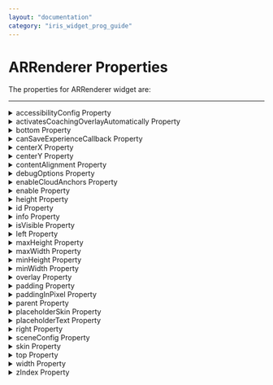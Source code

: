 ```yaml
---
layout: "documentation"
category: "iris_widget_prog_guide"
---
```

                                 


ARRenderer Properties
=====================

The properties for ARRenderer widget are:

* * *


<details close markdown="block"><summary>accessibilityConfig Property</summary>

* * *

Enables you to control accessibility behavior and alternative text for the widget.

For more information on using accessibility features in your app, see the [Accessibility]({{ site.baseurl }}/docs/documentation/Iris/iris_user_guide/Content/Accessibility_Overview.html) appendix in the Volt MX IrisUser Guide.

### Syntax
{% highlight VoltMx %}
accessibilityConfig
{% endhighlight %}

### Type

Object

### Read/Write

Read + Write

### Remarks

*   The accessibilityConfig property is enabled for all the widgets which are supported under the Flex Layout.

> **_Note:_** From Volt MX Iris V9 SP2 GA version, you can provide i18n keys as values to all the attributes used inside the `accessibilityConfig` property. Values provided in the i18n keys take precedence over values provided in `a11yLabel`, `a11yValue`, and `a11yHint` fields.

The accessibilityConfig property is a JavaScript object which can contain the following key-value pairs.

  
| Key | Type | Description | ARIA Equivalent |
| --- | --- | --- | --- |
| a11yIndex | Integer with no floating or decimal number. | This is an optional parameter. Specifies the order in which the widgets are focused on a screen. | For all widgets, this parameter maps to the `aria-index`, `index`, or `taborder` properties. |
| a11yLabel | String | This is an optional parameter. Specifies alternate text to identify the widget. Generally the label should be the text that is displayed on the screen. | For all widgets, this parameter maps to the `aria-labelledby` property of ARIA in HTML. > **_Note:_** For the Image widget, this parameter maps to the **alt** attribute of ARIA in HTML. |
| a11yValue | String | This is an optional parameter. Specifies the descriptive text that explains the action associated with the widget. On the Android platform, the text specified for a11yValue is prefixed to the a11yHint. | This parameter is similar to the a11yLabel parameter. If the a11yValue is defined, the value of a11yValue is appended to the value of a11yLabel. These values are separated by a space. |
| a11yHint | String | This is an optional parameter. Specifies the descriptive text that explains the action associated with the widget. On the Android platform, the text specified for a11yValue is prefixed to the a11yHint. | For all widgets, this parameter maps to the `aria-describedby` property of ARIA in HTML. |
| a11yHidden | Boolean | This is an optional parameter. Specifies if the widget should be ignored by assistive technology. The default option is set to _false_. This option is supported on iOS 5.0 and above, Android 4.1 and above, and SPA | For all widgets, this parameter maps to the `aria-hidden` property of ARIA in HTML. |
| a11yARIA | Object | This is an optional parameter. For each widget, the key and value provided in this object are added as the attribute and value of the HTML tags respectively. Any values provided for attributes such as `aria-labelledby` and `aria-describedby` using this attribute, takes precedence over values given in `a11yLabel` and `a11yHint` fields. When a widget is provided with the following key value pair or attribute using the a11yARIA object, the tabIndex of the widget is automatically appended as zero.`{"role": "main"}``aria-label` | This parameter is only available on the Desktop Web platform. |

### Android limitations

*   If the results of the concatenation of a11y fields result in an empty string, then `accessibilityConfig` is ignored and the text that is on widget is read out.
*   The soft keypad does not gain accessibility focus during the right/left swipe gesture when the keypad appears.

### SPA/Desktop Web limitations

*   When `accessibilityConfig` property is configured for any widget, the `tabIndex` attribute is added automatically to the `accessibilityConfig` property.
*   The behavior of accessibility depends on the Web browser, Web browser version, Voice Over Assistant, and Voice Over Assistant version.
*   Currently SPA/Desktop web applications support only a few ARIA tags. To achieve more accessibility features, use the attribute a11yARIA. The corresponding tags will be added to the DOM as per these configurations.

### Example 1

This example uses the button widget, but the principle remains the same for all widgets that have an accessibilityConfig property.

{% highlight VoltMx %}//This is a generic property that is applicable for various widgets.
//Here, we have shown how to use the accessibilityConfig Property for button widget.
/*You need to make a corresponding use of the accessibilityConfig property for other applicable widgets.*/

Form1.myButton.accessibilityConfig = {
    "a11yLabel": "Label",
    "a11yValue": "Value",
    "a11yHint": "Hint"    
};
{% endhighlight %}

### Example 2

This example uses the button widget to implement internationalization in `accessibilityConfig` property, but the principle remains the same for all widgets.

{% highlight VoltMx %}
/*Sample code to implement internationalization in accessibilityConfig property in Native platform.*/

Form1.myButton.accessibilityConfig = {
    "a11yLabel": voltmx.i18n.getLocalizedString("key1")     
};  
/*Sample code to implement internationalization in accessibilityConfig property in Desktop Web platform.*/

Form1.myButton.accessibilityConfig = {
    "a11yLabel": "voltmx.i18n.getLocalizedString(\"key3\")"
};
{% endhighlight %}

### Platform Availability

*   Available in the IDE
*   iOS, Android, SPA, and Desktop Web

* * *

</details>
<details close markdown="block"><summary>activatesCoachingOverlayAutomatically Property</summary>

* * *

This property is used to provide a GUI to move the device camera, whenever SDK requires tracking information.

### Syntax
{% highlight VoltMx %}
activatesCoachingOverlayAutomatically
{% endhighlight %}

### Type

Boolean

### Read/Write

No- Constructor only

### Remarks

The default value of this property is true.

### Example

{% highlight VoltMx %}
//Sample code for defining activatesCoachingOverlayAutomatically property in arscene ARRenderer widget.
var myscene = new voltmx.ui.ARRenderer({
    "placeholderText": "Please wait while the camera loads..",
    "placeholderSkin": "mpiSknlblItemName",
    "height": "100%",
    "id": "arscene",
    "isVisible": true,
    "left": "0%",
    "top": "0%",
    "width": "100%",
    "zIndex": 1
}, {
    "contentAlignment": constants.CONTENT_ALIGN_CENTER,
    "displayText": true,
    "padding": [0, 0, 0, 0],
    "paddingInPixel": false
}, {
    "activatesCoachingOverlayAutomatically": true
});  

{% endhighlight %}

### Platform Availability

*   iOS

* * *

</details>
<details close markdown="block"><summary>bottom Property</summary>

* * *

This property determines the bottom edge of the widget and is measured from the bottom bounds of the parent container.

The bottom property determines the position of the bottom edge of the widget’s bounding box. The value may be set using DP (Device Independent Pixels), Percentage, or Pixels. In freeform layout, the distance is measured from the bottom edge of the parent container. In flow-vertical layout, the value is ignored. In flow-horizontal layout, the value is ignored.

The bottom property is used only if the Height property is not provided.

### Syntax
{% highlight VoltMx %}
bottom
{% endhighlight %}

### Type

String

### Read/Write

Read + Write

### Remarks

The property determines the bottom edge of the widget and is measured from the bottom bounds of the parent container.

If the layoutType is set as voltmx.flex.FLOW\_VERTICAL, the bottom property is measured from the top edge of bottom sibling widget. The vertical space between two widgets is measured from bottom of the top sibling widget and the top of the bottom sibling widget.

### Example

{% highlight VoltMx %}
//Sample code to set the bottom property for widgets by using DP, Percentage and Pixels.
frmHome.widgetID.bottom = "50dp";

frmHome.widgetID.bottom = "10%";

frmHome.widgetID.bottom = "10px";
{% endhighlight %}

### Platform Availability

*   Available in the IDE
*   iOS, Android, Windows, SPA , and Desktop Web

* * *

</details>
<details close markdown="block"><summary>canSaveExperienceCallback Property</summary>

* * *

This property is used to determine when the session can be saved.

When this callback passes true, it means that the ARWorld has been captured and mapped, then session can be saved. If this callback passes false, ARWorld requires further mapping of the surrounding, session cannot be saved.

### Syntax
{% highlight VoltMx %}
canSaveExperienceCallback=function(canSaveExperience)
{% endhighlight %}

### Type

Boolean

### Read/Write

Read + Write

### Remarks

When the user has not moved the ARRenderer camera, the canSaveExperience failed to detect the surroundings and passes a false value.

The property passes a Boolean value. If the parameter passes true, the session can be saved. If the parameter passes false, the session cannot be saved.

The canSaveExperienceCallback property is a JS Function which passes one parameter.

### Example

{% highlight VoltMx %}
//Sample code to add the canSaveExperienceCallback property for ARRenderer //widget
myARRenderer.canSaveExperienceCallback = function(canSaveExperience) {
    //canSaveExperience contains a Boolean value.
    //When the canSaveExperience is true, the best approach is to enable or disable the save button

    voltmx.print("Can save " + canSave);
    saveButton.setVisibility(canSave);
}
{% endhighlight %}

### Platform Availability

*   iOS 13 or later

* * *

</details>
<details close markdown="block"><summary>centerX Property</summary>

* * *

This property determines the center of a widget measured from the left bounds of the parent container.

The centerX property determines the horizontal center of the widget’s bounding box. The value may be set using DP (Device Independent Pixels), Percentage, or Pixels. In freeform layout, the distance is measured from the left edge of the parent container. In flow-vertical layout, the distance is measured from the left edge of the parent container. In flow-horizontal layout, the distance is measured from the right edge of the previous sibling widget in the hierarchy.

### Syntax
{% highlight VoltMx %}
centerX
{% endhighlight %}

### Type

String

### Read/Write

Read + Write

### Remarks

If the layoutType is set as voltmx.flex.FLOW\_HORIZONTAL, the centerX property is measured from right edge of the left sibling widget.

### Example

{% highlight VoltMx %}
//Sample code to set the centerX property for widgets by using DP, Percentage and Pixels.
frmHome.widgetID.centerX = "50dp";

frmHome.widgetID.centerX = "10%";

frmHome.widgetID.centerX = "10px";
{% endhighlight %}

### Platform Availability

*   Available in the IDE
*   iOS, Android, Windows, SPA, and Desktop Web

* * *

</details>
<details close markdown="block"><summary>centerY Property</summary>

* * *

This property determines the center of a widget measured from the top bounds of the parent container.

The centerY property determines the vertical center of the widget’s bounding box. The value may be set using DP (Device Independent Pixels), Percentage, or Pixels. In freeform layout, the distance is measured from the top edge of the parent container. In flow-horizontal layout, the distance is measured from the top edge of the parent container. In flow-vertical layout, the distance is measured from the bottom edge of the previous sibling widget in the hierarchy.

### Syntax

centerY

### Type

String

### Read/Write

Read + Write

### Remarks

If the layoutType is set as voltmx.flex.FLOW\_VERTICAL, the centerY property is measured from bottom edge of the top sibling widget.

### Example

{% highlight VoltMx %}
//Sample code to set the centerY property for widgets by using DP, Percentage and Pixels.
frmHome.widgetID.centerY = "50dp";

frmHome.widgetID.centerY = "10%";

frmHome.widgetID.centerY = "10px";
{% endhighlight %}

### Platform Availability

*   Available in the IDE
*   iOS, Android, Windows, SPA, and Desktop Web

* * *

</details>
<details close markdown="block"><summary>contentAlignment Property</summary>

* * *

This property specifies the alignment of the text on the widget with respect to its boundaries.

### Syntax
{% highlight VoltMx %}
contentAlignment
{% endhighlight %}

### Type

Number

### Read/Write

Read+Write

### Remarks

The default value for the property is _CONTENT\_ALIGN\_CENTER_.

The following are the available options:

*   constants.CONTENT\_ALIGN\_TOP\_LEFT
*   constants.CONTENT\_ALIGN\_TOP\_CENTER
*   constants.CONTENT\_ALIGN\_TOP\_RIGHT
*   constants.CONTENT\_ALIGN\_MIDDLE\_LEFT
*   constants.CONTENT\_ALIGN\_CENTER
*   constants.CONTENT\_ALIGN\_MIDDLE\_RIGHT
*   constants.CONTENT\_ALIGN\_BOTTOM\_LEFT
*   constants.CONTENT\_ALIGN\_BOTTOM\_CENTER
*   constants.CONTENT\_ALIGN\_BOTTOM\_RIGHT

### Limitations

Desktop Web/ SPA platforms do not support _contentAlignment_ property in Camera widget, ComboBox widget and ListBox widget.

### Example

{% highlight VoltMx %}
/*Sample code to set the contentAlignment property of the widgetID Button widget in frmHome Form.*/  
  
frmHome.widgetID.contentAlignment=constants.CONTENT_ALIGN_TOP_LEFT;  

{% endhighlight %}

### Platform Availability

*   Available in IDE
*   Available on all platforms

* * *

</details>
<details close markdown="block"><summary>debugOptions Property</summary>

* * *

When you use ARRenderer widget is used to scan an area, you can use the debugOptions property to show the area that has been already scanned on the device screen.

### Syntax
{% highlight VoltMx %}
debugOptions
{% endhighlight %}

### Type

Number

### Read/Write

No-Constructor only

### Remarks

This table lists all the constants you can assign to debugOptions property:

  
| Constants | Descriptions |
| --- | --- |
| voltmx.ar.DEBUG\_OPTIONS\_NONE | This is the default value of the debugOptions property. When you use this constant, no part of the device screen is marked while scanning the area. |
| voltmx.ar.DEBUG\_OPTIONS\_SHOW\_PHYSICS | The area showing the collision of object and solid bodies are marked in the scanned area. |
| voltmx.ar.DEBUG\_OPTIONS\_SHOW\_STATISTICS | This constant enables the collection of statistics from the scanned area. |
| voltmx.ar.DEBUG\_OPTIONS\_SHOW\_WORLD\_ORIGIN | This constant displays the x and y axis to the show the position and orientation of the scanned area. |
| voltmx.ar.DEBUG\_OPTIONS\_SHOW\_ANCHOR\_ORIGINS | This constant enables the scanning area to show the origin of the anchor. |
| voltmx.ar.DEBUG\_OPTIONS\_SHOW\_ANCHOR\_GEOMETRY | This constant enables the object to visualize the plane geometry and extent based on the anchor. |
| voltmx.ar.DEBUG\_OPTIONS\_SHOW\_FEATURE\_POINTS | This constant displays results based on the analysis of the scene. This constant can be used to track the device position. |

### Example

{% highlight VoltMx %}
//Sample code to set the debugOptions property for arscene ARRenderer widget.  
var myscene = new voltmx.ui.ARRenderer({
    "placeholderText": "Please wait while the camera loads..",
    "placeholderSkin": "mpiSknlblItemName",
    "height": "100%",
    "id": "arscene",
    "isVisible": true,
    "left": "0%",
    "top": "0%",
    "width": "100%",
    "zIndex": 1
}, {
    "contentAlignment": constants.CONTENT_ALIGN_CENTER,
    "displayText": true,
    "padding": [0, 0, 0, 0],
    "paddingInPixel": false
}, {
    "debugOptions": voltmx.ar.DEBUG_OPTIONS_SHOW_PHYSICS
});  

{% endhighlight %}

### Platform Availability

*   iOS

* * *

</details>
<details close markdown="block"><summary>enableCloudAnchors Property</summary>

* * *

This property is used to manage the Cloud Anchor.

You must enable this property to use [hostCloudAnchor](ARRenderer_Methods.html#hostCloudAnchor) method and [resolveCloudAnchor](ARRenderer_Methods.html#resolveCloudAnchor) method.

To use the Cloud Anchor APIs, you must have an API key in your app. Refer the Google documentation to create an API key. The created key must be placed in the AndroidManifest.xml file using the Volt MX Iris tag entries in the following manner.

{% highlight VoltMx %}
//Sample code to add a key in the AndroidManifest.xml file.  
  
<meta-data android:name="com.google.android.ar.API_KEY" android:value="yourkey" />
{% endhighlight %}

To know how to place the key using tag entries, refer [Tag entries in Iris user guide]({{ site.baseurl }}/docs/documentation/Iris/iris_user_guide/Content/AndroidManifest_File.html).

### Syntax
{% highlight VoltMx %}
enableCloudAnchors
{% endhighlight %}

### Type

Boolean

The default value of this property is false.

### Read/Write

Constructor level property

### Example

{% highlight VoltMx %}
/*Sample code to enable the enableCloudAnchor property using arscene ARRenderer widget.*/

arscene = new voltmx.ui.ARRenderer({
    "placeholderText": "Please wait while the camera loads..",
    "enableCloudAnchors": true,
    "height": "100%",
    "id": "arscene",
    "isVisible": true,
    "left": "0%",
    "top": "0%",
    "width": "100%",
    "zIndex": 1
}, {
    "contentAlignment": constants.CONTENT_ALIGN_CENTER,
    "displayText": true,
    "padding": [0, 0, 0, 0],
    "paddingInPixel": false
}, {
    "showProgressIndicator": true
});
{% endhighlight %}

### Platform Availability

*   Android

* * *

</details>
<details close markdown="block"><summary>enable Property</summary>

* * *

The `enable` property is used to control the actionability of the widgets. In a scenario where you want to display a widget but not invoke any action on the widget, configure the `enable` property to false to achieve it.

This is a constructor level property and applicable for all widgets in Volt MX Iris.

### Syntax
{% highlight VoltMx %}
enable
{% endhighlight %}

### Type

Boolean

### Read/Write

Read + Write

### Remarks

The default value of this property is true.

When `enable` property is configured to true, the action associated with a widget can be invoked by the user in the application.

When `enable` property is configured to false, the action associated with a widget cannot be invoked by the user in the application.

### Example

{% highlight VoltMx %}
//This is a generic property and is applicable for many widgets.  
  
/*The example provided is for the Button widget. Make the changes required in the example while using other widgets.*/
  
frmButton.myBtn.enable= true;
{% endhighlight %}

### Platform Availability

*   Android, iOS, Windows, SPA, and Desktop web

 

* * *

</details>
<details close markdown="block"><summary>height Property</summary>

* * *

It determines the height of the widget and measured along the y-axis.

The height property determines the height of the widget’s bounding box. The value may be set using DP (Device Independent Pixels), Percentage, or Pixels. For supported widgets, the height may be derived from either the widget or container’s contents by setting the height to “preferred”.

### Syntax
{% highlight VoltMx %}
height
{% endhighlight %}

### Type

Number, String, and Constant

### Read/Write

Read + Write

### Remarks

Following are the available measurement options:

*   %: Specifies the values in percentage relative to the parent dimensions.
*   px: Specifies the values in terms of device hardware pixels.
*   dp: Specifies the values in terms of device independent pixels.
*   default: Specifies the default value of the widget.
*   voltmx.flex.USE\_PREFERED\_SIZE: When this option is specified, the layout uses preferred height of the widget as height and preferred size of the widget is determined by the widget and may varies between platforms.

### Example

{% highlight VoltMx %}
//Sample code to set the height property for widgets by using DP, Percentage and Pixels.
frmHome.myARRenderer.height="50dp";

frmHome.myARRenderer.height="10%";

frmHome.myARRenderer.height="10px";
{% endhighlight %}

### Platform Availability

*   iOS, Android

* * *

</details>
<details close markdown="block"><summary>id Property</summary>

* * *

id is a unique identifier of the ARRenderer Widget consisting of alphanumeric characters. Every ARRenderer widget must have a unique id within a Form.

### Syntax
{% highlight VoltMx %}
id
{% endhighlight %}

### Type

String - \[Mandatory\]

### Read/Write

Read only

### Example

{% highlight VoltMx %}
//Defining the properties for an ARRenderer widget with id:"myARRenderer".
var myscene = new voltmx.ui.ARRenderer({
 "placeholderText": "Please wait while the camera loads..",
 "placeholderSkin": "mpiSknlblItemName",
 "height": "100%",
 "id": "arscene",
 "isVisible": true,
 "left": "0%",
 "top": "0%",
 "width": "100%",
 "zIndex": 1
}, {
 "contentAlignment": constants.CONTENT_ALIGN_CENTER,
 "displayText": true,
 "padding": [0, 0, 0, 0],
 "paddingInPixel": false
}, {

});

//Reading id of Camera.
alert("ARRenderer widget id::" + myscene.id);
{% endhighlight %}

### Platform Availability

*   Android, iOS

* * *

</details>
<details close markdown="block"><summary>info Property</summary>

* * *

A custom JSObject with the key-value pairs that a developer can use to store the context with the widget. The info Property helps you avoid globals in programming.

### Syntax
{% highlight VoltMx %}
info
{% endhighlight %}

### Type

JSObject

### Read/Write

Read + Write

### Remarks

> **_Note:_** This is a **non-constructor** property. You cannot set the property through a widget constructor. You can read and write data to the property.

The info property can hold any JSObject. After assigning the JSObject to the info property, you should not modify t. For example,

{% highlight VoltMx %}
var inf = {a: 'hello'};
widget.info = inf; //works
widget.info.a = 'hello world'; 
//This will not update the widget info a property to Hello world. 
//widget.info.a will have old value as hello.
{% endhighlight %}

### Example

{% highlight VoltMx %}
//Sample code to set info property for an ARRenderer widget.

frmARRenderer.myARRenderer.info = {
    key: "camera images"
};

//Reading the info of the ARRenderer widget.
voltmx.print("ARRenderer widget info ::" +frmARRenderer.myARRenderer.info);
{% endhighlight %}

### Platform Availability

*   Android, iOS

* * *

</details>
<details close markdown="block"><summary>isVisible Property</summary>

* * *

The property controls the visibility of a widget on the form.

### Syntax
{% highlight VoltMx %}
isVisible
{% endhighlight %}

### Type

Boolean

### Read/Write

Read + Write

### Remarks

The default value for the property is true. If set to _false,_ the widget is not displayed. If set to _true,_ the widget is displayed.

> **_Note:_** The visibility of the widget can be controlled using the setVisibility method.

### Example

{% highlight VoltMx %}
//This is a generic property that is applicable for various widgets.
//Here, we have shown how to use the isVisible Property for camera widget.
/*You need to make a corresponding use of the 
isVisible Property for other applicable widgets.*/
frmCamera.myCamera.isVisible=true;
{% endhighlight %}

### Platform Availability

*   Available in the IDE.
*   Android, iOS, Windows, and Desktop Web

* * *

</details>
<details close markdown="block"><summary>left Property</summary>

* * *

This property determines the lower left corner edge of the widget and is measured from the left bounds of the parent container.

The left property determines the position of the left edge of the widget’s bounding box. The value may be set using DP (Device Independent Pixels), Percentage, or Pixels. In freeform layout, the distance is measured from the left edge of the parent container. In flow-vertical layout, the distance is measured from the left edge of the parent container. In flow-horizontal layout, the distance is measured from the right edge of the previous sibling widget in the hierarchy.

### Syntax
{% highlight VoltMx %}
left
{% endhighlight %}


### Type

String

### Read/Write

Read + Write

### Remarks

If the layoutType is set as voltmx.flex.FLOW\_HORIZONTAL, the left property is measured from right edge of the left sibling widget.

### Example

{% highlight VoltMx %}
//Sample code to set the left property for widgets by using DP, Percentage and Pixels.
frmHome.widgetID.left = "50dp";

frmHome.widgetID.left = "10%";

frmHome.widgetID.left = "10px";
{% endhighlight %}

### Platform Availability

*   Available in the IDE
*   iOS, Android, Windows, SPA, and Desktop Web

* * *

</details>
<details close markdown="block"><summary>maxHeight Property</summary>

* * *

This property specifies the maximum height of the widget and is applicable only when the height property is not specified.

The maxHeight property determines the maximum height of the widget’s bounding box. The value may be set using DP (Device Independent Pixels), Percentage, or Pixels. The maxHeight value overrides the preferred, or “autogrow” height, if the maxHeight is less than the derived content height of the widget.

### Syntax
{% highlight VoltMx %}
maxHeight
{% endhighlight %}

### Type

Number

### Read/Write

Read + Write

### Example

{% highlight VoltMx %}
//Sample code to set the maxHeight property for widgets by using DP, Percentage and Pixels.
frmHome.widgetID.maxHeight = "50dp";

frmHome.widgetID.maxHeight = "10%";

frmHome.widgetID.maxHeight = "10px";
{% endhighlight %}

### Platform Availability

*   Available in the IDE
*   iOS, Android, Windows, SPA, and Desktop Web

* * *

</details>
<details close markdown="block"><summary>maxWidth Property</summary>

* * *

This property specifies the maximum width of the widget and is applicable only when the width property is not specified.

The Width property determines the maximum width of the widget’s bounding box. The value may be set using DP (Device Independent Pixels), Percentage, or Pixels. The maxWidth value overrides the preferred, or “autogrow” width, if the maxWidth is less than the derived content width of the widget.

### Syntax
{% highlight VoltMx %}
maxWidth
{% endhighlight %}

### Type

Number

### Read/Write

Read + Write

### Example

{% highlight VoltMx %}
//Sample code to set the maxWidth property for widgets by using DP, Percentage and Pixels.
frmHome.widgetID.maxWidth = "50dp";

frmHome.widgetID.maxWidth = "10%";

frmHome.widgetID.maxWidth = "10px";
{% endhighlight %}

### Platform Availability

*   Available in the IDE
*   iOS, Android, Windows, SPA, and Desktop Web

* * *

</details>
<details close markdown="block"><summary>minHeight Property</summary>

* * *

This property specifies the minimum height of the widget and is applicable only when the height property is not specified.

The minHeight property determines the minimum height of the widget’s bounding box. The value may be set using DP (Device Independent Pixels), Percentage, or Pixels. The minHeight value overrides the preferred, or “autogrow” height, if the minHeight is larger than the derived content height of the widget.

### Syntax
{% highlight VoltMx %}
minHeight
{% endhighlight %}

### Type

Number

### Read/Write

Read + Write

### Example

{% highlight VoltMx %}
//Sample code to set the minHeight property for widgets by using DP, Percentage and Pixels.
frmHome.widgetID.minHeight = "50dp";

frmHome.widgetID.minHeight = "10%";

frmHome.widgetID.minHeight = "10px";
{% endhighlight %}

### Platform Availability

*   Available in the IDE
*   iOS, Android, Windows, SPA, and Desktop Web

* * *

</details>
<details close markdown="block"><summary>minWidth Property</summary>

* * *

This property specifies the minimum width of the widget and is applicable only when the width property is not specified.

The minWidth property determines the minimum width of the widget’s bounding box. The value may be set using DP (Device Independent Pixels), Percentage, or Pixels. The minWidth value overrides the preferred, or “autogrow” width, if the minWidth is larger than the derived content width of the widget.

### Syntax
{% highlight VoltMx %}
minWidth
{% endhighlight %}

### Type

Number

### Read/Write

Read only

### Example

{% highlight VoltMx %}
//Sample code to set the minWidth property for widgets by using DP, Percentage and Pixels.
frmHome.widgetID.minWidth = "50dp";

frmHome.widgetID.minWidth = "10%";

frmHome.widgetID.minWidth = "10px";
{% endhighlight %}

### Platform Availability

*   Available in the IDE
*   iOS, Android, Windows, SPA, and Desktop Web

* * *

</details>
<details close markdown="block"><summary>overlay Property</summary>

* * *

This property is used to set a container for the UI controls that needs to be rendered on top of a scene mentioned in [sceneConfig](#sceneConfig) property.

### Syntax
{% highlight VoltMx %}
overlay
{% endhighlight %}

### Type

Instance of [FlexContainer](FlexContainer.html#flexcontainer-widget) widget.(voltmx.ui.FlexContainer)

### Read/Write

Read + Write

### Example

{% highlight VoltMx %}
//Sample code to set the overlay property for myARRenderer ARRenderer widget with flx1 FlexContainer.*/  
  
frmARRenderer.myARRenderer.overlay = flx1;
{% endhighlight %}

### Platform Availability

*   iOS

* * *

</details>
<details close markdown="block"><summary>padding Property</summary>

* * *

This property defines the space between the content of the widget and the widget boundaries. You can use this option to define the top, left, right, and bottom distance between the widget content and the widget boundary.

When you are defining the padding (for any platform) the _first_ time, the value that you enter in the padding field (top, left, right, or bottom) is auto-populated across all the platforms.

  
The following image illustrates a widget with a defined padding:

![](Resources/Images/Padding.png)

### Syntax
{% highlight VoltMx %}
padding
{% endhighlight %}

### Type

Array of numbers

### Read / Write

Read+Write

### Limitations

*   Desktop Web/ SPA platforms do not support _padding_ property in Image widget, Slider widget and Switch widget.
*   If no skin is applied to a Button, then Padding is not supported on iPhone. This is due to iOS Safari browser limitation. If you want the padding to be applied, apply a skin to the button and then apply padding

### Example

{% highlight VoltMx %}
//Sample code to set the padding property for widgetID Button widget in frmHome Form.
frmHome.widgetID.padding= [2,2,2,2];
{% endhighlight %}

### Platform Availability

*   Available in IDE
*   Android, iOS, Desktop Web and SPA

* * *

</details>
<details close markdown="block"><summary>paddingInPixel Property</summary>

* * *

This property specifies whether the padding property is to be applied in pixels or in percentage.

### Syntax
{% highlight VoltMx %}
paddingInPixel
{% endhighlight %}

### Type

Boolean

### Read/Write

Read Only

### Remarks

The default value of this property is _false_.

If the value of this property is _true,_ the padding are applied in pixels.

If the value of this property is _false,_ the padding are applied as set in [padding](#padding) property.

### Limitations

Desktop Web/ SPA platforms do not support _paddingInPixel_ property in Image widget, Slider widget and Switch widget.

### Example

{% highlight VoltMx %}
//Sample code to read paddingInPixel property for widgetID Button widget in frmHome form.

voltmx.print("PaddingInPixel property value is:"+fromHome.widgetID.paddingInPixel);
{% endhighlight %}

### Platform Availability

*   iOS, Android, Desktop Web and SPA.

* * *

</details>
<details close markdown="block"><summary>parent Property</summary>

* * *

Helps you access the parent of the widget. If the widget is not part of the widget hierarchy, the parent property returns null.

### Syntax
{% highlight VoltMx %}
parent
{% endhighlight %}

### Read/Write

Read only

### Remarks

> **_Note:_** The property works for all the widgets inside a FlexForm, FlexContainer or FlexScrollContainer.

### Example

{% highlight VoltMx %}
function func() {

    voltmx.print("The parent of the widget" + JSON.stringify(Form1.widgetID.parent));

}
{% endhighlight %}

### Platform Availability

*   Not available in the IDE
*   iOS, Android, Windows, SPA, and Desktop Web

* * *

</details>
<details close markdown="block"><summary>placeholderSkin Property</summary>

* * *

This property sets the skin including background and font attributes of the text provided in the [placeholderText](#placeholderText) property.

### Syntax

placeholderSkin

### Type

String

### Read/Write

Read + Write

### Remarks

The default color of the placeholder is a white color with 100% opacity.

### Example

{% highlight VoltMx %}
//Sample code to set the arRenderSkin placeholderSkin property for myARRenderer ARRenderer widget.  
  
frmARRenderer.myARRenderer.placeholderSkin = "arRenderSkin";  

{% endhighlight %}

### Platform Availability

*   Android, iOS

* * *

</details>
<details close markdown="block"><summary>placeholderText Property</summary>

* * *

The placeholder attribute specifies a short hint that describes the expected value of an input field (example, a sample value or a short description of the expected format).

### Syntax
{% highlight VoltMx %}
placeholderText
{% endhighlight %}

### Type

String

### Read/Write

Read + Write

### Example

{% highlight VoltMx %}
//Sample code to enable the placeholderText property for an ARRenderer widget.  
frmARRenderer.myARRenderer.placeholderText="Click here to scan";  

{% endhighlight %}

### Platform Availability

*   Android, iOS

* * *

</details>
<details close markdown="block"><summary>right Property</summary>

* * *

This property determines the lower right corner of the widget and is measured from the right bounds of the parent container.

The right property determines the position of the right edge of the widget’s bounding box. The value may be set using DP (Device Independent Pixels), Percentage, or Pixels. In freeform layout, the distance is measured from the left edge of the parent container. In flow-vertical layout, value is ignored. In flow-horizontal layout, the value is ignored.

The right property is used only if the width property is not provided.

### Syntax
{% highlight VoltMx %}
right
{% endhighlight %}

### Type

String

### Read/Write

Read + Write

### Remarks

If the layoutType is set as voltmx.flex.FLOW\_HORIZONTAL, the right property is measured from left edge of the right sibling widget. The horizontal space between two widgets is measured from right of the left sibling widget and left of the right sibling widget.

### Example

{% highlight VoltMx %}
//Sample code to set the right property for widgets by using DP, Percentage and Pixels.
frmHome.widgetID.right = "50dp";

frmHome.widgetID.right = "10%";

frmHome.widgetID.right = "10px";
{% endhighlight %}

### Platform Availability

*   Available in the IDE
*   iOS, Android, Windows, SPA, and Desktop Web

* * *

</details>
<details close markdown="block"><summary>sceneConfig Property</summary>

* * *

Using the sceneConfig property, you can set the method of scanning an area.

For example, using the sceneConfig property you can set the method of scanning an area as horizontal or vertical.

### Syntax
{% highlight VoltMx %}
sceneConfig
{% endhighlight %}

### Type

JS Object

### Input Parameters

`sceneConfig` property has the following key-value pairs:

> *   `anchorType`: This parameter defines how a scene must be anchored.  
>     You can assign any of the constants provided in the following table to the anchorType parameter.  
>       
>     
>     | Constants | Description |
>     | --- | --- |
>     | voltmx.ar.ANCHOR\_TYPE\_PLANE\_ANY | Default value. |
>     | voltmx.ar.ANCHOR\_TYPE\_PLANE\_HORIZONTAL | This constant must be used when you want to scan an area from left to right or right to left. |
>     | voltmx.ar.ANCHOR\_TYPE\_PLANE\_VERTICAL | This constant must be used when you want to scan an area from top to bottom or bottom to top. |
>     | voltmx.ar.ANCHOR\_TYPE\_FEATURE\_POINT | This constant must be used when you want to scan an area based on a point on the device screen. |
>     

### Read/Write

Read + Write

### Example

{% highlight VoltMx %}
//Sample code to set the sceneConfig property for myARRenderer ARRenderer widget.  
  
frmARRenderer.myARRenderer.sceneConfig = {
 "anchorType": voltmx.ar.ANCHOR_TYPE_PLANE_HORIZONTAL
};  

{% endhighlight %}

### Platform Availability

*   Android, iOS

* * *

</details>
<details close markdown="block"><summary>skin Property</summary>

* * *

Specifies a background skin for a widget.

### Syntax
{% highlight VoltMx %}
skin
{% endhighlight %}

### Type

String

### Read/Write

Read + Write

### Remarks

> **_Note:_** Transparent skin is not supported on SPA (Windows) platform.

### Example

{% highlight VoltMx %}
//This is a generic property that is applicable for various widgets.
//Here, we have shown how to use the skin property for ObjectSelector3D widget.
/*You need to make a corresponding use of the 
skin property for other applicable widgets.*/
//Defining the properties for ObjectSelector3D with skin:"ObjSkin"
var objBasic = {
    id: "objThreeD",
    skin: "ObjSkin",
    focusSkin: "ObjFSkin",
    text: "Seat reservation",
    isVisible: true
};

var objLayout = {
    widgetAlignment: constants.WIDGET_ALIGN_CENTER,
    padding: [5, 5, 5, 5],
    contentAlignment: constants.CONTENT_ALIGN_CENTER,
    containerWeight: 99,
    margin: [5, 5, 5, 5],
    paddingInPixel: true,
    marginInPixel: true,
    hExpand: false,
    vExpand: false
};

//Creating the ObjectSelector3D.
var objThreeD = new voltmx.ui.ObjectSelector3D(objBasic, objLayout, {});

//Reading skin of the ObjectSelector3D
alert("ObjectSelector3D skin is ::" + objThreeD.skin);
{% endhighlight %}

### Platform Availability

Available in the IDE.

*   iOS, Android, Windows, and SPA

* * *

</details>
<details close markdown="block"><summary>top Property</summary>

* * *

This property determines the top edge of the widget and measured from the top bounds of the parent container.

The top property determines the position of the top edge of the widget’s bounding box. The value may be set using DP (Device Independent Pixels), Percentage, or Pixels. In freeform layout, the distance is measured from the top edge of the parent container. In flow-vertical layout, the distance is measured from the bottom edge of the previous sibling widget in the hierarchy. In flow-horizontal layout, the distance is measured from the left edge of the parent container.

### Syntax
{% highlight VoltMx %}
top
{% endhighlight %}

### Type

String

### Read/Write

Read + Write

### Remarks

If the layoutType is set as voltmx.flex.FLOW\_VERTICAL, the top property is measured from the bottom edge of the top sibling widget. The vertical space between two widgets is measured from bottom of the top sibling widget and top of the bottom sibling widget.

### Example

{% highlight VoltMx %}
//Sample code to set the top property for widgets by using DP, Percentage and Pixels.
frmHome.widgetID.top = "50dp";

frmHome.widgetID.top = "10%";

frmHome.widgetID.top = "10px";
{% endhighlight %}

### Platform Availability

*   Available in the IDE
*   iOS, Android, Windows, SPA, and Desktop Web

* * *

</details>
<details close markdown="block"><summary>width Property</summary>

* * *

This property determines the width of the widget and is measured along the x-axis.

The width property determines the width of the widget’s bounding box. The value may be set using DP (Device Independent Pixels), Percentage, or Pixels. For supported widgets, the width may be derived from either the widget or container’s contents by setting the width to “preferred”.

### Syntax
{% highlight VoltMx %}
width
{% endhighlight %}

### Type

Number, String, and Constant

### Read/Write

Read + Write

### Remarks

Following are the options that can be used as units of width:

*   %: Specifies the values in percentage relative to the parent dimensions.
*   px: Specifies the values in terms of device hardware pixels.
*   dp: Specifies the values in terms of device independent pixels.
*   default: Specifies the default value of the widget.
*   voltmx.flex.USE\_PREFERED\_SIZE: When this option is specified, the layout uses preferred width of the widget as width and preferred size of the widget is determined by the widget and may varies between platforms.

### Example

{% highlight VoltMx %}
//Sample code to set the width property for widgets by using DP, Percentage and Pixels.
frmHome.widgetID.width = "50dp";

frmHome.widgetID.width = "10%";

frmHome.widgetID.width = "10px";
{% endhighlight %}

### Platform Availability

*   Available in the IDE
*   iOS, Android, Windows, SPA, and Desktop Web

* * *

</details>
<details close markdown="block"><summary>zIndex Property</summary>

* * *

This property specifies the stack order of a widget. A widget with a higher zIndex is always in front of a widget with a lower zIndex.

The zIndex property is used to set the stack, or layer order of a widget. Widgets with higher values will appear “over”, or “on top of” widgets with lower values. Widgets layered over other widgets will override any interaction events tied to widgets beneath. Modifying the zIndex does not modify the order of the widgets in the Volt MX Iris hierarchy, inside of a flexContainer or form. The zIndex property accepts only positive values.

### Syntax
{% highlight VoltMx %}
zIndex
{% endhighlight %}

### Type

Number

### Read/Write

Read + Write

### Remarks

The default value for this property is 1.

> **_Note:_** Modifying the zIndex does not modify the order of the widgets inside the FlexContainer. If zIndex is same for group of overlapping widgets then widget order decides the order of overlapping. The last added widget is displayed on top.

From Volt MX Iris V9 SP2 FP7, developers can configure the Z Index value for a Responsive Web app as **Auto** or **Custom**. When the selected Z Index value is **Auto**, the default Z Index value of 1 is applied. When the selected Z Index value is **Custom**, developers can specify a desired numeric value.

Prior to the V9 SP2 FP7 release, the default value for the Z Index was **1**. When developers imported any third-party libraries with the Z index set as **Auto**, content overflow was disabled as the value of Auto is less than 1.

> **_Note:_** The Z Index value Auto is supported only when the Enable JS Library mode is configured as unchecked.

For existing components, the value of the Z Index is configured as **1** for the Native channel. For the Responsive Web channel, the Z Index will be set as **Custom** with **1** as the value.

For new components, the value of the Z Index is configured as **1** for the Native channel. For the Responsive Web channel, the Z Index will be set as **Auto** or **1** based on the project level settings.

> **_Note:_** If ModalContainer property is set to true in any of the FlexContainer widget, the Z Index value of that container and all of its parent containers should be set to **Custom**.

**voltmx.flex.ZINDEX\_AUTO** : Constant to configure the Z Index value as **auto** programmatically.

{% highlight VoltMx %}
//Sample code to set the ZIndex value to Auto  
 var flx = new voltmx.ui.FlexContainer({ 
  "id": "flx"
  "zIndex": voltmx.flex.ZINDEX_AUTO
});

{% endhighlight %}
{% highlight VoltMx %}
//Sample code to set the ZIndex value to Auto
flx.zIndex = voltmx.flex.ZINDEX\_AUTO;

{% endhighlight %}

### Example

{% highlight VoltMx %}
//Sample code to set the zIndex property for widgets.  
frmHome.widgetID.zIndex = 300;
{% endhighlight %}

### Platform Availability

*   Available in the IDE
*   iOS, Android, Windows, SPA, and Desktop Web

* * *

